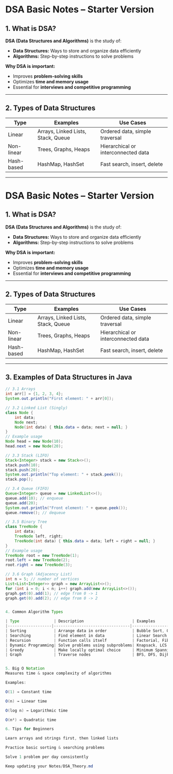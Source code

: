 # DSA Basic Notes – Starter Version

## 1. What is DSA?
**DSA (Data Structures and Algorithms)** is the study of:  
- **Data Structures:** Ways to store and organize data efficiently  
- **Algorithms:** Step-by-step instructions to solve problems

**Why DSA is important:**  
- Improves **problem-solving skills**  
- Optimizes **time and memory usage**  
- Essential for **interviews and competitive programming**

---

## 2. Types of Data Structures

| Type        | Examples                | Use Cases                        |
|------------|------------------------|---------------------------------|
| Linear      | Arrays, Linked Lists, Stack, Queue | Ordered data, simple traversal |
| Non-linear  | Trees, Graphs, Heaps   | Hierarchical or interconnected data |
| Hash-based  | HashMap, HashSet       | Fast search, insert, delete     |

---
# DSA Basic Notes – Starter Version

## 1. What is DSA?
**DSA (Data Structures and Algorithms)** is the study of:  
- **Data Structures:** Ways to store and organize data efficiently  
- **Algorithms:** Step-by-step instructions to solve problems

**Why DSA is important:**  
- Improves **problem-solving skills**  
- Optimizes **time and memory usage**  
- Essential for **interviews and competitive programming**

---

## 2. Types of Data Structures

| Type        | Examples                | Use Cases                        |
|------------|------------------------|---------------------------------|
| Linear      | Arrays, Linked Lists, Stack, Queue | Ordered data, simple traversal |
| Non-linear  | Trees, Graphs, Heaps   | Hierarchical or interconnected data |
| Hash-based  | HashMap, HashSet       | Fast search, insert, delete     |

---

## 3. Examples of Data Structures in Java

```java
// 3.1 Arrays
int arr[] = {1, 2, 3, 4};
System.out.println("First element: " + arr[0]);

// 3.2 Linked List (Singly)
class Node {
    int data;
    Node next;
    Node(int data) { this.data = data; next = null; }
}
// Example usage
Node head = new Node(10);
head.next = new Node(20);

// 3.3 Stack (LIFO)
Stack<Integer> stack = new Stack<>();
stack.push(10);
stack.push(20);
System.out.println("Top element: " + stack.peek());
stack.pop();

// 3.4 Queue (FIFO)
Queue<Integer> queue = new LinkedList<>();
queue.add(10); // enqueue
queue.add(20);
System.out.println("Front element: " + queue.peek());
queue.remove(); // dequeue

// 3.5 Binary Tree
class TreeNode {
    int data;
    TreeNode left, right;
    TreeNode(int data) { this.data = data; left = right = null; }
}
// Example usage
TreeNode root = new TreeNode(1);
root.left = new TreeNode(2);
root.right = new TreeNode(3);

// 3.6 Graph (Adjacency List)
int n = 5; // number of vertices
List<List<Integer>> graph = new ArrayList<>();
for (int i = 0; i < n; i++) graph.add(new ArrayList<>());
graph.get(0).add(1); // edge from 0 -> 1
graph.get(0).add(2); // edge from 0 -> 2


4. Common Algorithm Types

| Type               | Description                     | Examples                               |
|-------------------|---------------------------------|---------------------------------------|
| Sorting            | Arrange data in order           | Bubble Sort, Quick Sort, Merge Sort   |
| Searching          | Find element in data            | Linear Search, Binary Search          |
| Recursion          | Function calls itself           | Factorial, Fibonacci                  |
| Dynamic Programming| Solve problems using subproblems| Knapsack, LCS                         |
| Greedy             | Make locally optimal choice     | Minimum Spanning Tree (Kruskal, Prim)|
| Graph              | Traverse nodes                  | BFS, DFS, Dijkstra                    |


5. Big O Notation
Measures time & space complexity of algorithms

Examples:

O(1) → Constant time

O(n) → Linear time

O(log n) → Logarithmic time

O(n²) → Quadratic time

6. Tips for Beginners

Learn arrays and strings first, then linked lists

Practice basic sorting & searching problems

Solve 1 problem per day consistently

Keep updating your Notes/DSA_Theory.md

